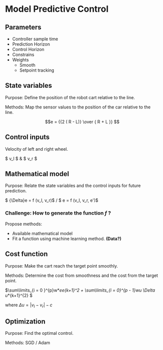 # Model Predictive Control

## Parameters

- Controller sample time
- Prediction Horizon
- Control Horizon
- Constrains 
- Weights
  - Smooth
  - Setpoint tracking

## State variables 

Purpose: Define the position of the robot cart relative to the line.



Methods: Map the sensor values to the position of the car relative to the line.



$$e = {{2 ( R - L)} \over { R + L }} $$

## Control inputs

Velocity of left and right wheel.



$ v_l $ & $ v_r $

## Mathematical model

Purpose: Relate the state variables and the control inputs for future prediction.



$ {\Delta}e = f (v_l, v_r)$ / $ e = f (v_l, v_r, e')$



### Challenge: How to generate the function $f$ ?

Propose methods:

- Available mathematical model
- Fit a function using machine learning method. **(Data?)**

## Cost function

Purpose: Make the cart reach the target point smoothly.

Methods: Determine the cost from smoothness and the cost from the target point.

$\sum\limits_{i = 0 }^{p}w*_ee_*{k+1}^2 + \sum\limits_{i = 0}^{p - 1}w*_u \Delta u_*{k+1}^{2} $

where $\Delta u = \left|v_l - v_r\right| - c$

## Optimization

Purpose: Find the optimal control.

Methods: SGD / Adam
